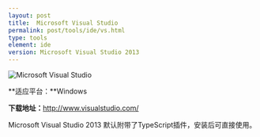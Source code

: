 ```yaml
---
layout: post
title:  Microsoft Visual Studio
permalink: post/tools/ide/vs.html
type: tools
element: ide
version: Microsoft Visual Studio 2013
---
```



![Microsoft Visual Studio]({{site.baseurl}}/assets/img/vs_logo.png)

**适应平台：**Windows

**下载地址：**<a href="http://www.visualstudio.com/" target="_blank">http://www.visualstudio.com/</a>

Microsoft Visual Studio 2013 默认附带了TypeScript插件，安装后可直接使用。
